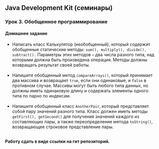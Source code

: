 ## Java Development Kit (семинары)

### Урок 3. Обобщенное программирование

#### Домашнее задание

- Написать класс Калькулятор (необобщенный), 
который содержит обобщенные статические методы: 
```sum(), multiply(), divide(), subtract().``` Параметры этих методов – два числа разного типа, над которыми должна быть произведена операция. 
Методы должны возвращать результат своей работы.<br><br>
- Напишите обобщенный метод ```compareArrays()```, который принимает два массива и возвращает ```true```, если они одинаковые, и ```false``` в противном случае. Массивы могут быть любого типа данных, но должны иметь одинаковую длину и содержать элементы одного типа по парно по индексам.<br><br>
- Напишите обобщенный класс ``AnotherPair``, который представляет собой пару значений разного типа. Класс должен иметь методы ```getFirst(), getSecond()``` для получения значений каждого из составляющих пары, а также переопределение метода ```toString()```, возвращающее строковое представление пары. <br><br>

**Работу сдать в виде ссылки на гит репозиторий.**

